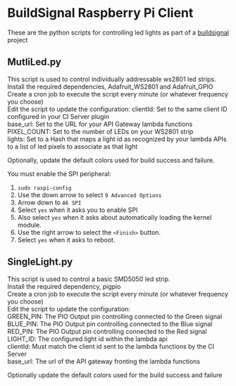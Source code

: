 # BuildSignal Raspberry Pi Client

These are the python scripts for controlling led lights as part of a [buildsignal](https://buildsignal.github.io) project  

## MutliLed.py
This script is used to control individually addressable ws2801 led strips.  
Install the required dependencies, Adafruit\_WS2801 and Adafruit\_GPIO  
Create a cron job to execute the script every minute (or whatever frequency you choose)  
Edit the script to update the configuration:
clientId:  Set to the same client ID configured in your CI Server plugin  
base_url:  Set to the URL for your API Gateway lambda functions  
PIXEL_COUNT:  Set to the number of LEDs on your WS2801 strip  
lights:  Set to a Hash that maps a light id as recognized by your lambda APIs to a list of led pixels to associate as that light  
  
Optionally, update the default colors used for build success and failure.  

You must enable the SPI peripheral:
1. `sudo raspi-config`
2. Use the down arrow to select `9 Advanced Options`
3. Arrow down to `A6 SPI`
4. Select `yes` when it asks you to enable SPI
5. Also select `yes` when it asks about automatically loading the kernel module.
6. Use the right arrow to select the `<Finish>` button.
7. Select `yes` when it asks to reboot.

## SingleLight.py
This script is used to control a basic SMD5050 led strip.  
Install the required dependency, pigpio  
Create a cron job to execute the script every minute (or whatever frequency you choose)  
Edit the script to update the configuration:  
GREEN_PIN: The PIO Output pin controlling connected to the Green signal  
BLUE_PIN: The PIO Output pin controlling connected to the Blue signal  
RED_PIN: The PIO Output pin controlling connected to the Red signal  
LIGHT_ID: The configured light id within the lambda api  
clientId: Must match the client id sent to the lambda functions by the CI Server  
base_url: The url of the API gateway fronting the lambda functions  

Optionally update the default colors used for the build success and failure 